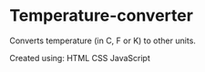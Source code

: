 # Temperature-converter
Converts temperature (in C, F or K) to other units.

Created using:
HTML
CSS
JavaScript
